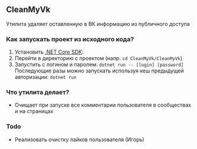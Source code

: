 ## CleanMyVk
Утилита удаляет оставленную в ВК информацию из публичного доступа
### Как запускать проект из исходного кода?
1. Установить [.NET Core SDK](https://dot.net ):
2. Перейти в директорию с проектом (напр. `cd CleanMyVk/CleanMyVk`)
3. Запустить с логином и паролем:
`dotnet run -- [login] [password]`  
Последующие разы можно запускать используя  кеш предыдущей авторизации:
`dotnet run`
### Что утилита делает?
* Очищает при запуске все комментарии пользователя в сообществах и на страницах
### Todo
* Реализовать очистку лайков пользователя (Игорь)

